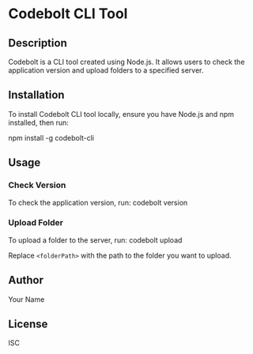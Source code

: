 # Codebolt CLI Tool

## Description
Codebolt is a CLI tool created using Node.js. It allows users to check the application version and upload folders to a specified server.

## Installation
To install Codebolt CLI tool locally, ensure you have Node.js and npm installed, then run:

npm install -g codebolt-cli

## Usage

### Check Version
To check the application version, run:
codebolt version

### Upload Folder
To upload a folder to the server, run:
codebolt upload <folderPath>

Replace `<folderPath>` with the path to the folder you want to upload.

## Author
Your Name

## License
ISC
